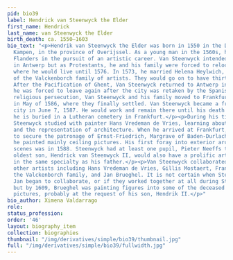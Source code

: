 ```yaml
---
pid: bio39
label: Hendrick van Steenwyck the Elder
first_name: Hendrick
last_name: van Steenwyck the Elder
birth_death: ca. 1550–1603
bio_text: "<p>Hendrik van Steenwyck the Elder was born in 1550 in the Dutch town of
  Kampen, in the province of Overijssel. As a young man in the 1560s, he moved to
  Flanders in the pursuit of an artistic career. Van Steenwyck intended to settle
  in Antwerp but as Protestants, he and his family were forced to relocate to Aachen,
  where he would live until 1576. In 1573, he married Helena Heylwich, who was part
  of the Valckenborch family of artists. They would go on to have thirteen children.
  After the Pacification of Ghent, Van Steenwyck returned to Antwerp in 1577 until
  he was forced to leave again after the city was retaken by the Spanish. To avoid
  religious persecution, Van Steenwyck and his family moved to Frankfurt, Germany
  in May of 1586, where they finally settled. Van Steenwyck became a freeman of the
  city in June 7, 1587. He would work and remain there until his death in 1603 and
  he is buried in a Lutheran cemetery in Frankfurt.</p><p>During his time in Aachen,
  Steenwyck studied with painter Hans Vredeman de Vries, learning about perspective
  and the representation of architecture. When he arrived at Frankfurt, he was able
  to secure the patronage of Ernst-Friedrich, Margrave of Baden-Durlach, for whom
  he painted mainly ceiling pictures. His first foray into exterior architectural
  scenes was in 1588. Steenwyck had at least one pupil, Pieter Neeffs the Elder. His
  oldest son, Hendrick van Steenwyck II, would also have a prolific artistic career
  in the same specialty as his father.</p><p>Van Steenwyck collaborated with many
  other artists including Hans Vredeman de Vries, Gillis Mostaert, Frans Francken,
  the Valckenborch family, and Jan Brueghel. It is not certain when Steenwyck and
  Jan began to collaborate, or if they worked together at all during Steenwyck’s lifetime;
  but by 1609, Brueghel was painting figures into some of the deceased Van Steenwyck’s
  pictures, probably at the request of his son, Hendrik II.</p>"
bio_author: Ximena Valdarrago
role:
status_profession:
order: '46'
layout: biography_item
collection: biographies
thumbnail: "/img/derivatives/simple/bio39/thumbnail.jpg"
full: "/img/derivatives/simple/bio39/fullwidth.jpg"
---
```

